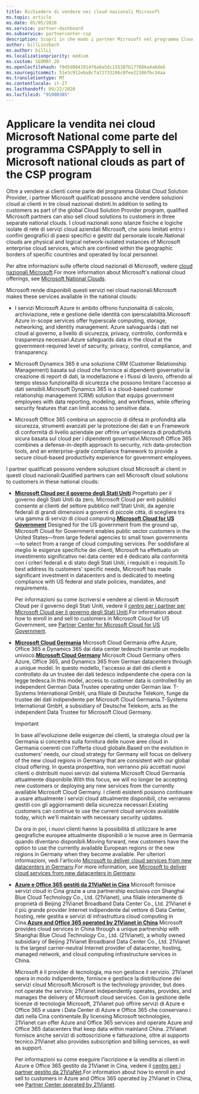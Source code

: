 ```yaml
---
title: Richiedere di vendere nei cloud nazionali Microsoft
ms.topic: article
ms.date: 05/05/2020
ms.service: partner-dashboard
ms.subservice: partnercenter-csp
description: Scopri in che modo i partner Microsoft nel programma Cloud Solution Provider possono vendere ai clienti iscritti a cloud nazionali supportati.
author: billLinzbach
ms.author: billLi
ms.localizationpriority: medium
ms.custom: SEOMAY.20
ms.openlocfilehash: f9d5d0841914f0a8a5dc155307b177606a4a6de6
ms.sourcegitcommit: 51e3c912eba8cfa72733206c0fee22386fbc34aa
ms.translationtype: MT
ms.contentlocale: it-IT
ms.lasthandoff: 09/22/2020
ms.locfileid: "91000385"
---
```

# <a name="apply-to-sell-in-microsoft-national-clouds-as-part-of-the-csp-program"></a><span data-ttu-id="fdb3b-103">Applicare la vendita nei cloud Microsoft National come parte del programma CSP</span><span class="sxs-lookup"><span data-stu-id="fdb3b-103">Apply to sell in Microsoft national clouds as part of the CSP program</span></span>

<span data-ttu-id="fdb3b-104">Oltre a vendere ai clienti come parte del programma Global Cloud Solution Provider, i partner Microsoft qualificati possono anche vendere soluzioni cloud ai clienti in tre cloud nazionali distinti.</span><span class="sxs-lookup"><span data-stu-id="fdb3b-104">In addition to selling to customers as part of the global Cloud Solution Provider program, qualified Microsoft partners can also sell cloud solutions to customers in three separate national clouds.</span></span> <span data-ttu-id="fdb3b-105">I cloud nazionali sono istanze fisiche e logiche isolate di rete di servizi cloud aziendali Microsoft, che sono limitati entro i confini geografici di paesi specifici e gestiti dal personale locale.</span><span class="sxs-lookup"><span data-stu-id="fdb3b-105">National clouds are physical and logical network-isolated instances of Microsoft enterprise cloud services, which are confined within the geographic borders of specific countries and operated by local personnel.</span></span> 

<span data-ttu-id="fdb3b-106">Per altre informazioni sulle offerte cloud nazionali di Microsoft, vedere [cloud nazionali Microsoft](https://www.microsoft.com/trustcenter/cloudservices/nationalcloud).</span><span class="sxs-lookup"><span data-stu-id="fdb3b-106">For more information about Microsoft's national cloud offerings, see [Microsoft National Clouds](https://www.microsoft.com/trustcenter/cloudservices/nationalcloud).</span></span>

<span data-ttu-id="fdb3b-107">Microsoft rende disponibili questi servizi nei cloud nazionali:</span><span class="sxs-lookup"><span data-stu-id="fdb3b-107">Microsoft makes these services available in the national clouds:</span></span>

-   <span data-ttu-id="fdb3b-108">I servizi Microsoft Azure in ambito offrono funzionalità di calcolo, archiviazione, rete e gestione delle identità con iperscalabilità.</span><span class="sxs-lookup"><span data-stu-id="fdb3b-108">Microsoft Azure in-scope services offer hyperscale computing, storage, networking, and identity management.</span></span> <span data-ttu-id="fdb3b-109">Azure salvaguarda i dati nel cloud al governo, a livello di sicurezza, privacy, controllo, conformità e trasparenza necessari.</span><span class="sxs-lookup"><span data-stu-id="fdb3b-109">Azure safeguards data in the cloud at the government-required level of security, privacy, control, compliance, and transparency.</span></span>

-   <span data-ttu-id="fdb3b-110">Microsoft Dynamics 365 è una soluzione CRM (Customer Relationship Management) basata sul cloud che fornisce ai dipendenti governativi la creazione di report di dati, la modellazione e i flussi di lavoro, offrendo al tempo stesso funzionalità di sicurezza che possono limitare l'accesso ai dati sensibili.</span><span class="sxs-lookup"><span data-stu-id="fdb3b-110">Microsoft Dynamics 365 is a cloud-based customer relationship management (CRM) solution that equips government employees with data reporting, modeling, and workflows, while offering security features that can limit access to sensitive data.</span></span>

-   <span data-ttu-id="fdb3b-111">Microsoft Office 365 combina un approccio di difesa in profondità alla sicurezza, strumenti avanzati per la protezione dei dati e un Framework di conformità di livello aziendale per offrire un'esperienza di produttività sicura basata sul cloud per i dipendenti governativi.</span><span class="sxs-lookup"><span data-stu-id="fdb3b-111">Microsoft Office 365 combines a defense-in-depth approach to security, rich data-protection tools, and an enterprise-grade compliance framework to provide a secure cloud-based productivity experience for government employees.</span></span>

<span data-ttu-id="fdb3b-112">I partner qualificati possono vendere soluzioni cloud Microsoft ai clienti in questi cloud nazionali:</span><span class="sxs-lookup"><span data-stu-id="fdb3b-112">Qualified partners can sell Microsoft cloud solutions to customers in these national clouds:</span></span>

-   <span data-ttu-id="fdb3b-113">[**Microsoft Cloud per il governo degli Stati Uniti**](https://www.microsoft.com/trustcenter/cloudservices/nationalcloud#Microsoft_Cloud_for_US) Progettato per il governo degli Stati Uniti da zero, Microsoft Cloud per enti pubblici consente ai clienti del settore pubblico nell'Stati Uniti, da agenzie federali di grandi dimensioni a governi di piccole città, di scegliere tra una gamma di servizi di cloud computing.</span><span class="sxs-lookup"><span data-stu-id="fdb3b-113">[**Microsoft Cloud for US Government**](https://www.microsoft.com/trustcenter/cloudservices/nationalcloud#Microsoft_Cloud_for_US) Designed for the US government from the ground up, Microsoft Cloud for Government enables public sector customers in the United States—from large federal agencies to small town governments—to select from a range of cloud computing services.</span></span> <span data-ttu-id="fdb3b-114">Per soddisfare al meglio le esigenze specifiche dei clienti, Microsoft ha effettuato un investimento significativo nei data center ed è dedicato alla conformità con i criteri federali e di stato degli Stati Uniti, i requisiti e i requisiti.</span><span class="sxs-lookup"><span data-stu-id="fdb3b-114">To best address its customers' specific needs, Microsoft has made significant investment in datacenters and is dedicated to meeting compliance with US federal and state policies, mandates, and requirements.</span></span> 

    <span data-ttu-id="fdb3b-115">Per informazioni su come iscriversi e vendere ai clienti in Microsoft Cloud per il governo degli Stati Uniti, vedere il [centro per i partner per Microsoft Cloud per il governo degli Stati Uniti](partner-center-for-microsoft-us-govt-cloud.md).</span><span class="sxs-lookup"><span data-stu-id="fdb3b-115">For information about how to enroll in and sell to customers in Microsoft Cloud for US Government, see [Partner Center for Microsoft Cloud for US Government](partner-center-for-microsoft-us-govt-cloud.md).</span></span>

-   <span data-ttu-id="fdb3b-116">[**Microsoft Cloud Germania**](https://www.microsoft.com/trustcenter/cloudservices/nationalcloud#Microsoft_Cloud_Germany) Microsoft Cloud Germania offre Azure, Office 365 e Dynamics 365 dai data center tedeschi tramite un modello univoco.</span><span class="sxs-lookup"><span data-stu-id="fdb3b-116">[**Microsoft Cloud Germany**](https://www.microsoft.com/trustcenter/cloudservices/nationalcloud#Microsoft_Cloud_Germany) Microsoft Cloud Germany offers Azure, Office 365, and Dynamics 365 from German datacenters through a unique model.</span></span> <span data-ttu-id="fdb3b-117">In questo modello, l'accesso ai dati dei clienti è controllato da un trustee dei dati tedesco indipendente che opera con la legge tedesca.</span><span class="sxs-lookup"><span data-stu-id="fdb3b-117">In this model, access to customer data is controlled by an independent German Data Trustee operating under German law.</span></span> <span data-ttu-id="fdb3b-118">T-Systems International GmbH, una filiale di Deutsche Telekom, funge da trustee dei dati indipendente per Microsoft Cloud Germania.</span><span class="sxs-lookup"><span data-stu-id="fdb3b-118">T-Systems International GmbH, a subsidiary of Deutsche Telekom, acts as the independent Data Trustee for Microsoft Cloud Germany.</span></span>

    > [!IMPORTANT]  
    > <span data-ttu-id="fdb3b-119">In base all'evoluzione delle esigenze dei clienti, la strategia cloud per la Germania si concentra sulla fornitura delle nuove aree cloud in Germania coerenti con l'offerta cloud globale.</span><span class="sxs-lookup"><span data-stu-id="fdb3b-119">Based on the evolution in customers' needs, our cloud strategy for Germany will focus on delivery of the new cloud regions in Germany that are consistent with our global cloud offering.</span></span> <span data-ttu-id="fdb3b-120">In questa prospettiva, non verranno più accettati nuovi clienti o distribuiti nuovi servizi dal sistema Microsoft Cloud Germania attualmente disponibile.</span><span class="sxs-lookup"><span data-stu-id="fdb3b-120">With this focus, we will no longer be accepting new customers or deploying any new services from the currently available Microsoft Cloud Germany.</span></span> <span data-ttu-id="fdb3b-121">I clienti esistenti possono continuare a usare attualmente i servizi cloud attualmente disponibili, che verranno gestiti con gli aggiornamenti della sicurezza necessari.</span><span class="sxs-lookup"><span data-stu-id="fdb3b-121">Existing customers can continue to use the current cloud services available today, which we'll maintain with necessary security updates.</span></span>
    >  
    > <span data-ttu-id="fdb3b-122">Da ora in poi, i nuovi clienti hanno la possibilità di utilizzare le aree geografiche europee attualmente disponibili o le nuove aree in Germania quando diventano disponibili.</span><span class="sxs-lookup"><span data-stu-id="fdb3b-122">Moving forward, new customers have the option to use the currently available European regions or the new regions in Germany when they become available.</span></span> <span data-ttu-id="fdb3b-123">Per ulteriori informazioni, vedi l'articolo [Microsoft to deliver cloud services from new datacenters in Germany](https://news.microsoft.com/europe/2018/08/31/microsoft-to-deliver-cloud-services-from-new-datacentres-in-germany-in-2019-to-meet-evolving-customer-needs/).</span><span class="sxs-lookup"><span data-stu-id="fdb3b-123">For more information, see [Microsoft to deliver cloud services from new datacenters in Germany](https://news.microsoft.com/europe/2018/08/31/microsoft-to-deliver-cloud-services-from-new-datacentres-in-germany-in-2019-to-meet-evolving-customer-needs/).</span></span>

    
-   <span data-ttu-id="fdb3b-124">[**Azure e Office 365 gestiti da 21ViaNet in Cina**](https://www.microsoft.com/trustcenter/cloudservices/nationalcloud#Microsoft_Cloud_for_China) Microsoft fornisce servizi cloud in Cina grazie a una partnership esclusiva con Shanghai Blue Cloud Technology Co., Ltd. (21Vianet), una filiale interamente di proprietà di Beijing 21Vianet Broadband Data Center Co., Ltd. 21Vianet è il più grande provider Internet indipendente dal vettore di Data Center, hosting, rete gestita e servizi di infrastruttura cloud computing in Cina.</span><span class="sxs-lookup"><span data-stu-id="fdb3b-124">[**Azure and Office 365 operated by 21Vianet in China**](https://www.microsoft.com/trustcenter/cloudservices/nationalcloud#Microsoft_Cloud_for_China) Microsoft provides cloud services in China through a unique partnership with Shanghai Blue Cloud Technology Co., Ltd. (21Vianet), a wholly owned subsidiary of Beijing 21Vianet Broadband Data Center Co., Ltd. 21Vianet is the largest carrier-neutral Internet provider of datacenter, hosting, managed network, and cloud computing infrastructure services in China.</span></span> 

    <span data-ttu-id="fdb3b-125">Microsoft è il provider di tecnologia, ma non gestisce il servizio. 21Vianet opera in modo indipendente, fornisce e gestisce la distribuzione dei servizi cloud Microsoft.</span><span class="sxs-lookup"><span data-stu-id="fdb3b-125">Microsoft is the technology provider, but does not operate the service; 21Vianet independently operates, provides, and manages the delivery of Microsoft cloud services.</span></span> <span data-ttu-id="fdb3b-126">Con la gestione delle licenze di tecnologie Microsoft, 21Vianet può offrire servizi di Azure e Office 365 e usare i Data Center di Azure e Office 365 che conservano i dati nella Cina continentale.</span><span class="sxs-lookup"><span data-stu-id="fdb3b-126">By licensing Microsoft technologies, 21Vianet can offer Azure and Office 365 services and operate Azure and Office 365 datacenters that keep data within mainland China.</span></span> <span data-ttu-id="fdb3b-127">21Vianet fornisce anche servizi di sottoscrizione e fatturazione, oltre al supporto tecnico.</span><span class="sxs-lookup"><span data-stu-id="fdb3b-127">21Vianet also provides subscription and billing services, as well as support.</span></span>

    <span data-ttu-id="fdb3b-128">Per informazioni su come eseguire l'iscrizione e la vendita ai clienti in Azure e Office 365 gestito da 21Vianet in Cina, vedere il [centro per i partner gestito da 21ViaNet](/previous-versions/windows/it-pro/windows-home-server/ff357696(v=ws.11)).</span><span class="sxs-lookup"><span data-stu-id="fdb3b-128">For information about how to enroll in and sell to customers in Azure and Office 365 operated by 21Vianet in China, see [Partner Center operated by 21Vianet](/previous-versions/windows/it-pro/windows-home-server/ff357696(v=ws.11)).</span></span>